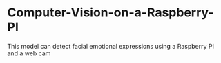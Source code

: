 # Computer-Vision-on-a-Raspberry-PI
This model can detect facial emotional expressions using a Raspberry PI and a web cam
